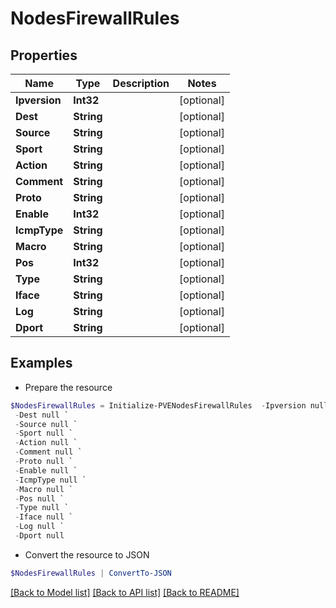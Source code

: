 # NodesFirewallRules
## Properties

Name | Type | Description | Notes
------------ | ------------- | ------------- | -------------
**Ipversion** | **Int32** |  | [optional] 
**Dest** | **String** |  | [optional] 
**Source** | **String** |  | [optional] 
**Sport** | **String** |  | [optional] 
**Action** | **String** |  | [optional] 
**Comment** | **String** |  | [optional] 
**Proto** | **String** |  | [optional] 
**Enable** | **Int32** |  | [optional] 
**IcmpType** | **String** |  | [optional] 
**Macro** | **String** |  | [optional] 
**Pos** | **Int32** |  | [optional] 
**Type** | **String** |  | [optional] 
**Iface** | **String** |  | [optional] 
**Log** | **String** |  | [optional] 
**Dport** | **String** |  | [optional] 

## Examples

- Prepare the resource
```powershell
$NodesFirewallRules = Initialize-PVENodesFirewallRules  -Ipversion null `
 -Dest null `
 -Source null `
 -Sport null `
 -Action null `
 -Comment null `
 -Proto null `
 -Enable null `
 -IcmpType null `
 -Macro null `
 -Pos null `
 -Type null `
 -Iface null `
 -Log null `
 -Dport null
```

- Convert the resource to JSON
```powershell
$NodesFirewallRules | ConvertTo-JSON
```

[[Back to Model list]](../README.md#documentation-for-models) [[Back to API list]](../README.md#documentation-for-api-endpoints) [[Back to README]](../README.md)

